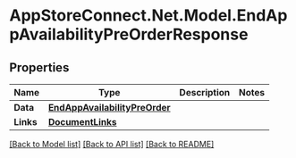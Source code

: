 # AppStoreConnect.Net.Model.EndAppAvailabilityPreOrderResponse

## Properties

Name | Type | Description | Notes
------------ | ------------- | ------------- | -------------
**Data** | [**EndAppAvailabilityPreOrder**](EndAppAvailabilityPreOrder.md) |  | 
**Links** | [**DocumentLinks**](DocumentLinks.md) |  | 

[[Back to Model list]](../README.md#documentation-for-models) [[Back to API list]](../README.md#documentation-for-api-endpoints) [[Back to README]](../README.md)

